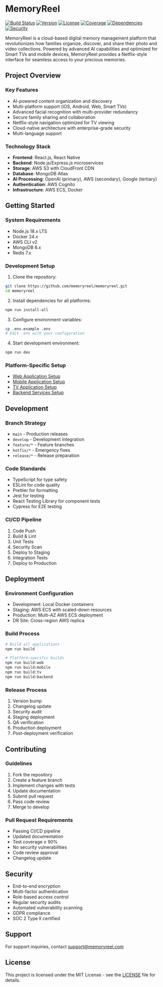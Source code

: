 # MemoryReel

[![Build Status](https://img.shields.io/github/workflow/status/memoryreel/memoryreel/CI)](github-actions-url)
[![Version](https://img.shields.io/github/v/release/memoryreel/memoryreel)](releases-url)
[![License](https://img.shields.io/github/license/memoryreel/memoryreel)](license-url)
[![Coverage](https://img.shields.io/codecov/c/github/memoryreel/memoryreel)](coverage-url)
[![Dependencies](https://img.shields.io/librariesio/github/memoryreel/memoryreel)](dependency-url)
[![Security](https://img.shields.io/snyk/vulnerabilities/github/memoryreel/memoryreel)](security-url)

MemoryReel is a cloud-based digital memory management platform that revolutionizes how families organize, discover, and share their photo and video collections. Powered by advanced AI capabilities and optimized for Smart TVs and mobile devices, MemoryReel provides a Netflix-style interface for seamless access to your precious memories.

## Project Overview

### Key Features

- AI-powered content organization and discovery
- Multi-platform support (iOS, Android, Web, Smart TVs)
- Advanced facial recognition with multi-provider redundancy
- Secure family sharing and collaboration
- Netflix-style navigation optimized for TV viewing
- Cloud-native architecture with enterprise-grade security
- Multi-language support

### Technology Stack

- **Frontend**: React.js, React Native
- **Backend**: Node.js/Express.js microservices
- **Storage**: AWS S3 with CloudFront CDN
- **Database**: MongoDB Atlas
- **AI Processing**: OpenAI (primary), AWS (secondary), Google (tertiary)
- **Authentication**: AWS Cognito
- **Infrastructure**: AWS ECS, Docker

## Getting Started

### System Requirements

- Node.js 18.x LTS
- Docker 24.x
- AWS CLI v2
- MongoDB 6.x
- Redis 7.x

### Development Setup

1. Clone the repository:
```bash
git clone https://github.com/memoryreel/memoryreel.git
cd memoryreel
```

2. Install dependencies for all platforms:
```bash
npm run install-all
```

3. Configure environment variables:
```bash
cp .env.example .env
# Edit .env with your configuration
```

4. Start development environment:
```bash
npm run dev
```

### Platform-Specific Setup

- [Web Application Setup](src/web/README.md)
- [Mobile Application Setup](src/mobile/README.md)
- [TV Application Setup](src/tv/README.md)
- [Backend Services Setup](src/backend/README.md)

## Development

### Branch Strategy

- `main` - Production releases
- `develop` - Development integration
- `feature/*` - Feature branches
- `hotfix/*` - Emergency fixes
- `release/*` - Release preparation

### Code Standards

- TypeScript for type safety
- ESLint for code quality
- Prettier for formatting
- Jest for testing
- React Testing Library for component tests
- Cypress for E2E testing

### CI/CD Pipeline

1. Code Push
2. Build & Lint
3. Unit Tests
4. Security Scan
5. Deploy to Staging
6. Integration Tests
7. Deploy to Production

## Deployment

### Environment Configuration

- Development: Local Docker containers
- Staging: AWS ECS with scaled-down resources
- Production: Multi-AZ AWS ECS deployment
- DR Site: Cross-region AWS replica

### Build Process

```bash
# Build all applications
npm run build

# Platform-specific builds
npm run build:web
npm run build:mobile
npm run build:tv
npm run build:backend
```

### Release Process

1. Version bump
2. Changelog update
3. Security audit
4. Staging deployment
5. QA verification
6. Production deployment
7. Post-deployment verification

## Contributing

### Guidelines

1. Fork the repository
2. Create a feature branch
3. Implement changes with tests
4. Update documentation
5. Submit pull request
6. Pass code review
7. Merge to develop

### Pull Request Requirements

- Passing CI/CD pipeline
- Updated documentation
- Test coverage ≥ 90%
- No security vulnerabilities
- Code review approval
- Changelog update

## Security

- End-to-end encryption
- Multi-factor authentication
- Role-based access control
- Regular security audits
- Automated vulnerability scanning
- GDPR compliance
- SOC 2 Type II certified

## Support

For support inquiries, contact [support@memoryreel.com](mailto:support@memoryreel.com)

## License

This project is licensed under the MIT License - see the [LICENSE](LICENSE) file for details.